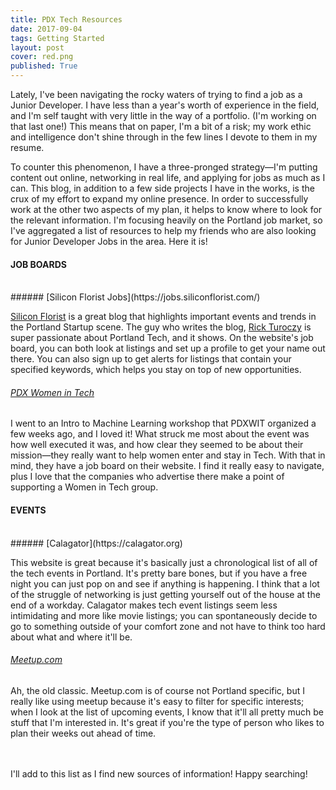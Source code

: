 ```yaml
---
title: PDX Tech Resources
date: 2017-09-04
tags: Getting Started
layout: post
cover: red.png
published: True
---
```


Lately, I've been navigating the rocky waters of trying to find a job as a Junior Developer. I have less than a year's worth of experience in the field, and I'm self taught with very little in the way of a portfolio. (I'm working on that last one!) This means that on paper, I'm a bit of a risk; my work ethic and intelligence don't shine through in the few lines I devote to them in my resume. 

To counter this phenomenon, I have a three-pronged strategy—I'm putting content out online, networking in real life, and applying for jobs as much as I can. This blog, in addition to a few side projects I have in the works, is the crux of my effort to expand my online presence. In order to successfully work at the other two aspects of my plan, it helps to know where to look for the relevant information. I'm focusing heavily on the Portland job market, so I've aggregated a list of resources to help my friends who are also looking for Junior Developer Jobs in the area. Here it is! 

#### JOB BOARDS 
<br>
###### [Silicon Florist Jobs](https://jobs.siliconflorist.com/)
 
[Silicon Florist](https://www.siliconflorist.com) is a great blog that highlights important events and trends in the Portland Startup scene. The guy who writes the blog, [Rick Turoczy](https://twitter.com/turoczy) is super passionate about Portland Tech, and it shows. On the website's job board, you can both look at listings and set up a profile to get your name out there. You can also sign up to get alerts for listings that contain your specified keywords, which helps you stay on top of new opportunities. 

###### [PDX Women in Tech](https://www.pdxwit.org/jobs)

I went to an Intro to Machine Learning workshop that PDXWIT organized a few weeks ago, and I loved it! What struck me most about the event was how well executed it was, and how clear they seemed to be about their mission—they really want to help women enter and stay in Tech. With that in mind, they have a job board on their website. I find it really easy to navigate, plus I love that the companies who advertise there make a point of supporting a Women in Tech group. 


#### EVENTS 
<br>
###### [Calagator](https://calagator.org)

This website is great because it's basically just a chronological list of all of the tech events in Portland. It's pretty bare bones, but if you have a free night you can just pop on and see if anything is happening. I think that a lot of the struggle of networking is just getting yourself out of the house at the end of a workday. Calagator makes tech event listings seem less intimidating and more like movie listings; you can spontaneously decide to go to something outside of your comfort zone and not have to think too hard about what and where it'll be. 

###### [Meetup.com](https://www.meetup.com)

Ah, the old classic. Meetup.com is of course not Portland specific, but I really like using meetup because it's easy to filter for specific interests; when I look at the list of upcoming events, I know that it'll all pretty much be stuff that I'm interested in. It's great if you're the type of person who likes to plan their weeks out ahead of time.

<br><br>
I'll add to this list as I find new sources of information! Happy searching!